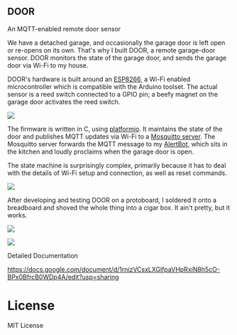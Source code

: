 DOOR
----

An MQTT-enabled remote door sensor

We have a detached garage, and occasionally the garage door is left open or re-opens on its own. That's why I built DOOR, a remote garage-door sensor. DOOR monitors the state of the garage door, and sends the garage door via Wi-Fi to my house.



DOOR's hardware is built around an [ESP8266](https://en.wikipedia.org/wiki/ESP8266), a Wi-Fi enabled microcontroller which is compatible with the Arduino toolset. The actual sensor is a reed switch connected to a GPIO pin; a beefy magnet on the garage door activates the reed switch.



![](/Users/ryu/Documents/p2021/door/readme-images/alert-circuit.png)



The firmware is written in C, using [platformio](https://platformio.org/). It maintains the state of the door and publishes MQTT updates via Wi-Fi to a [Mosquitto server](https://mosquitto.org/). The Mosquitto server forwards the MQTT message to my [AlertBot](https://github.com/robyu/alertbot), which sits in the kitchen and loudly proclaims when the garage door is open.



The state machine is surprisingly complex, primarily because it has to deal with the details of Wi-Fi setup and connection, as well as reset commands.



![](/Users/ryu/Documents/p2021/door/readme-images/master-state-machine.png)



After developing and testing DOOR on a protoboard, I soldered it onto a breadboard and shoved the whole thing into a cigar box. It ain't pretty, but it works.

![](/Users/ryu/Documents/p2021/door/readme-images/IMG_4701.JPG)



![](/Users/ryu/Documents/p2021/door/readme-images/IMG_4700.JPG)









Detailed Documentation

https://docs.google.com/document/d/1rnizVCsxLXGlfpaVHpRxiN8h5cO-BPx0BfrcB0WDp4A/edit?usp=sharing

License
=======

MIT License
